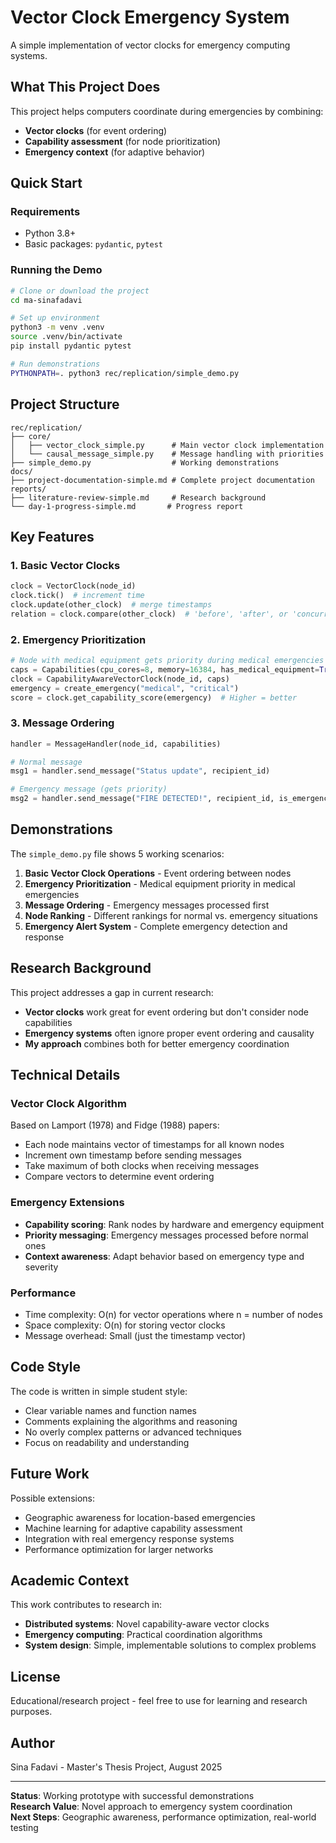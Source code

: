 # Vector Clock Emergency System

A simple implementation of vector clocks for emergency computing systems.

## What This Project Does

This project helps computers coordinate during emergencies by combining:
- **Vector clocks** (for event ordering)
- **Capability assessment** (for node prioritization)  
- **Emergency context** (for adaptive behavior)

## Quick Start

### Requirements
- Python 3.8+
- Basic packages: `pydantic`, `pytest`

### Running the Demo
```bash
# Clone or download the project
cd ma-sinafadavi

# Set up environment
python3 -m venv .venv
source .venv/bin/activate
pip install pydantic pytest

# Run demonstrations
PYTHONPATH=. python3 rec/replication/simple_demo.py
```

## Project Structure

```
rec/replication/
├── core/
│   ├── vector_clock_simple.py      # Main vector clock implementation
│   └── causal_message_simple.py    # Message handling with priorities
├── simple_demo.py                  # Working demonstrations
docs/
├── project-documentation-simple.md # Complete project documentation
reports/
├── literature-review-simple.md     # Research background
└── day-1-progress-simple.md       # Progress report
```

## Key Features

### 1. Basic Vector Clocks
```python
clock = VectorClock(node_id)
clock.tick()  # increment time
clock.update(other_clock)  # merge timestamps
relation = clock.compare(other_clock)  # 'before', 'after', or 'concurrent'
```

### 2. Emergency Prioritization
```python
# Node with medical equipment gets priority during medical emergencies
caps = Capabilities(cpu_cores=8, memory=16384, has_medical_equipment=True)
clock = CapabilityAwareVectorClock(node_id, caps)
emergency = create_emergency("medical", "critical")
score = clock.get_capability_score(emergency)  # Higher = better
```

### 3. Message Ordering
```python
handler = MessageHandler(node_id, capabilities)

# Normal message
msg1 = handler.send_message("Status update", recipient_id)

# Emergency message (gets priority)
msg2 = handler.send_message("FIRE DETECTED!", recipient_id, is_emergency=True)
```

## Demonstrations

The `simple_demo.py` file shows 5 working scenarios:

1. **Basic Vector Clock Operations** - Event ordering between nodes
2. **Emergency Prioritization** - Medical equipment priority in medical emergencies
3. **Message Ordering** - Emergency messages processed first
4. **Node Ranking** - Different rankings for normal vs. emergency situations
5. **Emergency Alert System** - Complete emergency detection and response

## Research Background

This project addresses a gap in current research:
- **Vector clocks** work great for event ordering but don't consider node capabilities
- **Emergency systems** often ignore proper event ordering and causality
- **My approach** combines both for better emergency coordination

## Technical Details

### Vector Clock Algorithm
Based on Lamport (1978) and Fidge (1988) papers:
- Each node maintains vector of timestamps for all known nodes
- Increment own timestamp before sending messages
- Take maximum of both clocks when receiving messages
- Compare vectors to determine event ordering

### Emergency Extensions
- **Capability scoring**: Rank nodes by hardware and emergency equipment
- **Priority messaging**: Emergency messages processed before normal ones
- **Context awareness**: Adapt behavior based on emergency type and severity

### Performance
- Time complexity: O(n) for vector operations where n = number of nodes
- Space complexity: O(n) for storing vector clocks
- Message overhead: Small (just the timestamp vector)

## Code Style

The code is written in simple student style:
- Clear variable names and function names
- Comments explaining the algorithms and reasoning
- No overly complex patterns or advanced techniques
- Focus on readability and understanding

## Future Work

Possible extensions:
- Geographic awareness for location-based emergencies
- Machine learning for adaptive capability assessment
- Integration with real emergency response systems
- Performance optimization for larger networks

## Academic Context

This work contributes to research in:
- **Distributed systems**: Novel capability-aware vector clocks
- **Emergency computing**: Practical coordination algorithms
- **System design**: Simple, implementable solutions to complex problems

## License

Educational/research project - feel free to use for learning and research purposes.

## Author

Sina Fadavi - Master's Thesis Project, August 2025

---

**Status**: Working prototype with successful demonstrations  
**Research Value**: Novel approach to emergency system coordination  
**Next Steps**: Geographic awareness, performance optimization, real-world testing
